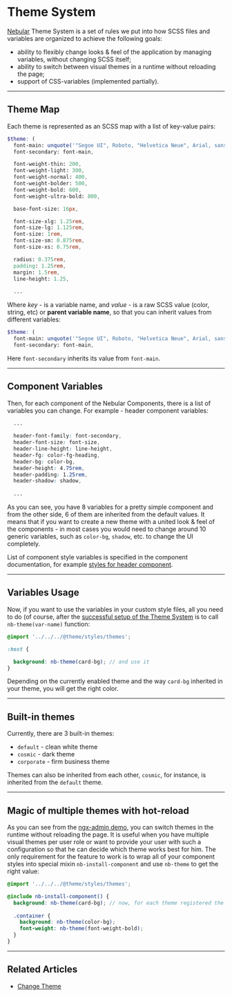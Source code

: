 # Theme System

<a href="https://akveo.github.io/nebular/?utm_campaign=nebular%20-%20home%20-%20ngx_admin%20docs&utm_source=ngx_admin&utm_medium=referral&utm_content=concept_theme_system" target="_blank">Nebular</a> Theme System is a set of rules we put into how SCSS files and variables are organized to achieve the following goals:

- ability to flexibly change looks & feel of the application by managing variables, without changing SCSS itself;
- ability to switch between visual themes in a runtime without reloading the page;
- support of CSS-variables (implemented partially).
<hr>

## Theme Map

Each theme is represented as an SCSS map with a list of key-value pairs:

```scss
$theme: (
  font-main: unquote('"Segoe UI", Roboto, "Helvetica Neue", Arial, sans-serif'),
  font-secondary: font-main,

  font-weight-thin: 200,
  font-weight-light: 300,
  font-weight-normal: 400,
  font-weight-bolder: 500,
  font-weight-bold: 600,
  font-weight-ultra-bold: 800,

  base-font-size: 16px,

  font-size-xlg: 1.25rem,
  font-size-lg: 1.125rem,
  font-size: 1rem,
  font-size-sm: 0.875rem,
  font-size-xs: 0.75rem,

  radius: 0.375rem,
  padding: 1.25rem,
  margin: 1.5rem,
  line-height: 1.25,
  
  ...
```
Where _key_ - is a variable name, and _value_ - is a raw SCSS value (color, string, etc) or **parent variable name**, so that you can inherit values from different variables:

```scss
$theme: (
  font-main: unquote('"Segoe UI", Roboto, "Helvetica Neue", Arial, sans-serif'),
  font-secondary: font-main,
```
Here `font-secondary` inherits its value from `font-main`.
<hr>

## Component Variables

Then, for each component of the Nebular Components, there is a list of variables you can change.
For example - header component variables:

```scss
  ...
  
  header-font-family: font-secondary,
  header-font-size: font-size,
  header-line-height: line-height,
  header-fg: color-fg-heading,
  header-bg: color-bg,
  header-height: 4.75rem,
  header-padding: 1.25rem,
  header-shadow: shadow,
  
  ...
```
As you can see, you have 8 variables for a pretty simple component and from the other side, 6 of them are inherited from the default values.
It means that if you want to create a new theme with a united look & feel of the components - in most cases you would need to change around 10 generic variables, such as `color-bg`, `shadow`, etc. 
to change the UI completely.

List of component style variables is specified in the component documentation, for example [styles for header component](docs/components/layout/theme#nblayoutheadercomponent).
<hr>

## Variables Usage

Now, if you want to use the variables in your custom style files, all you need to do (of course, after the [successful setup of the Theme System](docs/guides/enable-theme-system) is to call `nb-theme(var-name)` function:

```scss
@import '../../../@theme/styles/themes';

:host {

  background: nb-theme(card-bg); // and use it
}
```
Depending on the currently enabled theme and the way `card-bg` inherited in your theme, you will get the right color.
<hr>

## Built-in themes

Currently, there are 3 built-in themes: 
- `default` - clean white theme
- `cosmic` - dark theme
- `corporate` - firm business theme

Themes can also be inherited from each other, `cosmic`, for instance, is inherited from the `default` theme.
<hr>

## Magic of multiple themes with hot-reload

As you can see from the [ngx-admin demo](https://www.akveo.com/ngx-admin?utm_campaign=ngx_admin%20-%20demo%20-%20ngx_admin%20docs&utm_source=ngx_admin&utm_medium=referral&utm_content=docs_theme_system_concept), you can switch themes in the runtime without reloading the page.
It is useful when you have multiple visual themes per user role or want to provide your user with such a configuration so that he can decide which theme works best for him.
The only requirement for the feature to work is to wrap all of your component styles into special mixin `nb-install-component` and use `nb-theme` to get the right value:

```scss
@import '../../../@theme/styles/themes';

@include nb-install-component() {
  background: nb-theme(card-bg); // now, for each theme registered the corresponding value will be inserted
  
  .container {
    background: nb-theme(color-bg);
    font-weight: nb-theme(font-weight-bold);
  }
}
```
<hr>

## Related Articles

- [Change Theme](docs/guides/change-theme)
